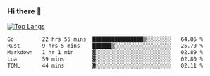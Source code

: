 ### Hi there 👋

<!--
**3Xpl0it3r/3Xpl0it3r** is a ✨ _special_ ✨ repository because its `README.md` (this file) appears on your GitHub profile.

Here are some ideas to get you started:

- 🔭 I’m currently working on ...
- 🌱 I’m currently learning ...
- 👯 I’m looking to collaborate on ...
- 🤔 I’m looking for help with ...
- 💬 Ask me about ...
- 📫 How to reach me: ...
- 😄 Pronouns: ...
- ⚡ Fun fact: ...
-->


[![Top Langs](https://github-readme-stats.vercel.app/api/top-langs/?username=3Xpl0it3r&layout=compact)](https://github.com/3Xpl0it3r/3Xpl0it3r)

<!--START_SECTION:waka-->

```txt
Go         22 hrs 55 mins  ████████████████▒░░░░░░░░   64.86 %
Rust       9 hrs 5 mins    ██████▒░░░░░░░░░░░░░░░░░░   25.70 %
Markdown   1 hr 1 min      ▓░░░░░░░░░░░░░░░░░░░░░░░░   02.89 %
Lua        59 mins         ▓░░░░░░░░░░░░░░░░░░░░░░░░   02.80 %
TOML       44 mins         ▓░░░░░░░░░░░░░░░░░░░░░░░░   02.11 %
```

<!--END_SECTION:waka-->

